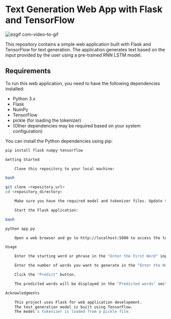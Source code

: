 # Text Generation Web App with Flask and TensorFlow
![ezgif com-video-to-gif](https://github.com/ABHAY1937/Word_generation/assets/130343822/db4394f9-b101-42fa-90f8-1f8454591180)


This repository contains a simple web application built with Flask and TensorFlow for text generation. The application generates text based on the input provided by the user using a pre-trained RNN LSTM model.

## Requirements

To run this web application, you need to have the following dependencies installed:

- Python 3.x
- Flask
- NumPy
- TensorFlow
- pickle (for loading the tokenizer)
- (Other dependencies may be required based on your system configuration)

You can install the Python dependencies using pip:

```bash
pip install flask numpy tensorflow

Getting Started

    Clone this repository to your local machine:

bash

git clone <repository_url>
cd <repository_directory>

    Make sure you have the required model and tokenizer files. Update the file paths in the app.py file to match your system configuration.

    Start the Flask application:

bash

python app.py

    Open a web browser and go to http://localhost:5000 to access the text generation web app.

Usage

    Enter the starting word or phrase in the "Enter the First Word" input field.

    Enter the number of words you want to generate in the "Enter the Number of Words to Generate" input field.

    Click the "Predict" button.

    The predicted words will be displayed in the "Predicted words" section below.

Acknowledgments

    This project uses Flask for web application development.
    The text generation model is built using TensorFlow.
    The model's tokenizer is loaded from a pickle file.


